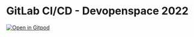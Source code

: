 # GitLab CI/CD - Devopenspace 2022

[![Open in Gitpod](https://gitpod.io/button/open-in-gitpod.svg)](https://gitpod.io#github.com/codedevote/devopenspace2022-gitlab)